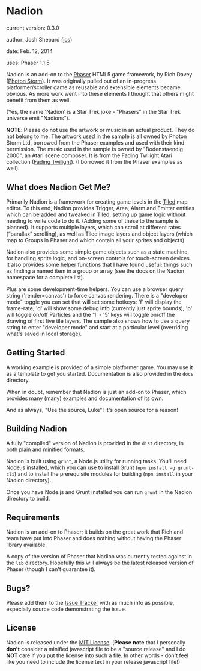Nadion
=======

current version: 0.3.0

author: Josh Shepard ([jcs](https://github.com/jcd-as))

date: Feb. 12, 2014

uses: Phaser 1.1.5

Nadion is an add-on to the [Phaser](http://phaser.io) HTML5 game framework, by Rich Davey ([Photon Storm](http://www.photonstorm.com)). It was originally pulled out of an in-progress platformer/scroller game as reusable and extensible elements became obvious. As more work went into these elements I thought that others might benefit from them as well.

(Yes, the name 'Nadion' is a Star Trek joke - "Phasers" in the Star Trek universe emit "Nadions").

__NOTE__: Please do not use the artwork or music in an actual product. They do not belong to me. The artwork used in the sample is all owned by Photon Storm Ltd, borrowed from the Phaser examples and used with their kind permission. The music used in the sample is owned by "Bodenstaendig 2000", an Atari scene composer. It is from the Fading Twilight Atari collection ([Fading Twilight](http://fading-twilight.atari.org)). (I borrowed it from the Phaser examples as well).


What does Nadion Get Me?
-------------------------

Primarily Nadion is a framework for creating game levels in the [Tiled](http://www.mapeditor.org) map editor. To this end, Nadion provides Trigger, Area, Alarm and Emitter entities which can be added and tweaked in Tiled, setting up game logic without needing to write code to do it. (Adding some of these to the sample is planned). It supports multiple layers, which can scroll at different rates (“parallax” scrolling), as well as Tiled image layers and object layers (which map to Groups in Phaser and which contain all your sprites and objects).

Nadion also provides some simple game objects such as a state machine, for handling sprite logic, and on-screen controls for touch-screen devices. It also provides some helper functions that I have found useful; things such as finding a named item in a group or array (see the docs on the Nadion namespace for a complete list).

Plus are some development-time helpers. You can use a browser query string ('render=canvas') to force canvas rendering. There is a "developer mode" toggle you can set that will set some hotkeys: 'f' will display the frame-rate, 'd' will show some debug info (currently just sprite bounds), 'p' will toggle on/off Particles and the '1' - '5' keys will toggle on/off the drawing of first five tile layers. The sample also shows how to use a query string to enter "developer mode" and start at a particular level (overriding what's saved in local storage).


Getting Started
---------------

A working example is provided of a simple platformer game. You may use it as a template to get you started. Documentation is also provided in the `docs` directory.

When in doubt, remember that Nadion is just an add-on to Phaser, which provides many (many) examples and documentation of its own.

And as always, "Use the source, Luke"! It's open source for a reason!


Building Nadion
---------------

A fully "compiled" version of Nadion is provided in the `dist` directory, in both plain and minified formats.

Nadion is built using `grunt`, a Node.js utility for running tasks. You'll need Node.js installed, which you can use to install Grunt (`npm install -g grunt-cli`) and to install the prerequisite modules for building (`npm install` in your Nadion directory).

Once you have Node.js and Grunt installed you can run `grunt` in the Nadion directory to build.


Requirements
------------

Nadion is an add-on to Phaser; it builds on the great work that Rich and team have put into Phaser and does nothing without having the Phaser library available. 

A copy of the version of Phaser that Nadion was currently tested against in the `lib` directory. Hopefully this will always be the latest released version of Phaser (though I can't guarantee it).


Bugs?
-----

Please add them to the [Issue Tracker](https://github.com/jcd-as/nadion/issues) with as much info as possible, especially source code demonstrating the issue.


License
-------

Nadion is released under the [MIT License](http://opensource.org/licenses/MIT).  (__Please__ __note__ that I personally __don't__ consider a minified javascript file to be a "source release" and I do __NOT__ care if you put the license into such a file. In other words - don't feel like you need to include the license text in your release javascript file!)

